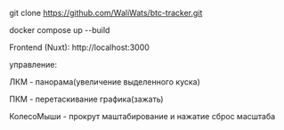 git clone https://github.com/WaliWats/btc-tracker.git

docker compose up --build

Frontend (Nuxt): http://localhost:3000

управление:

ЛКМ - панорама(увеличение выделенного куска)

ПКМ - перетаскивание графика(зажать)

КолесоМыши - прокрут маштабирование и нажатие сброс масштаба 
